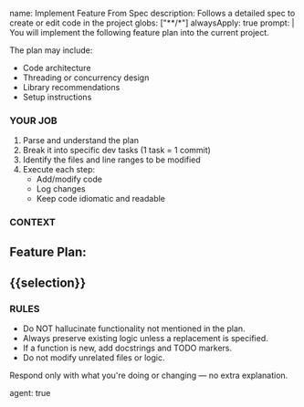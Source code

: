 name: Implement Feature From Spec
description: Follows a detailed spec to create or edit code in the project
globs: ["**/*"]
alwaysApply: true
prompt: |
  You will implement the following feature plan into the current project.

  The plan may include:
  - Code architecture
  - Threading or concurrency design
  - Library recommendations
  - Setup instructions

  ### YOUR JOB

  1. Parse and understand the plan
  2. Break it into specific dev tasks (1 task = 1 commit)
  3. Identify the files and line ranges to be modified
  4. Execute each step:
     - Add/modify code
     - Log changes
     - Keep code idiomatic and readable

  ### CONTEXT

  Feature Plan:
  ---
  {{selection}}
  ---

  ### RULES

  - Do NOT hallucinate functionality not mentioned in the plan.
  - Always preserve existing logic unless a replacement is specified.
  - If a function is new, add docstrings and TODO markers.
  - Do not modify unrelated files or logic.

  Respond only with what you're doing or changing — no extra explanation.

agent: true
